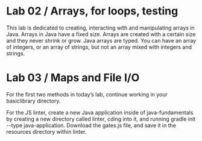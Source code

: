 

# Lab 02 / Arrays, for loops, testing
This lab is dedicated to creating, interacting with and manipulating arrays in Java. Arrays in Java have a fixed size. Arrays are created with a certain size and they never shrink or grow. Java arrays are typed. You can have an array of integers, or an array of strings, but not an array mixed with integers and strings.

# Lab 03 / Maps and File I/O
For the first two methods in today’s lab, continue working in your basiclibrary directory.

For the JS linter, create a new Java application inside of java-fundamentals by creating a new directory called linter, cding into it, and running gradle init --type java-application. Download the gates.js file, and save it in the resources directory within linter.

